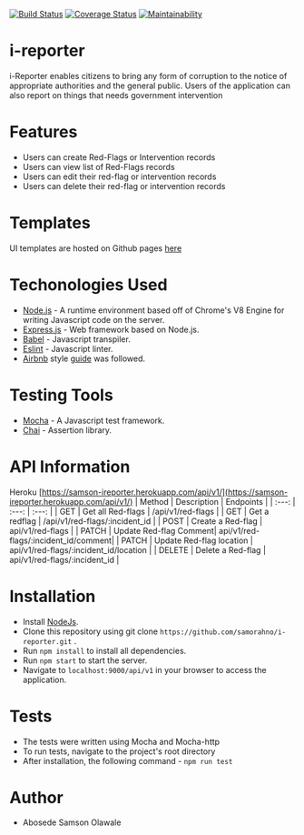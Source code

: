[![Build Status](https://travis-ci.org/samorahno/i-reporter.svg?branch=develop)](https://travis-ci.org/samorahno/i-reporter) 
[![Coverage Status](https://coveralls.io/repos/github/samorahno/i-reporter/badge.svg)](https://coveralls.io/github/samorahno/i-reporter)
[![Maintainability](https://api.codeclimate.com/v1/badges/7d364f5b8d729eed2e56/maintainability)](https://codeclimate.com/github/samorahno/i-reporter/maintainability)


# i-reporter
i-Reporter enables citizens to bring any form of corruption to the notice of appropriate authorities and the general public. Users of the application can also report on things that needs government intervention

# Features
- Users can  create Red-Flags or Intervention records
- Users can view list of Red-Flags records
- Users can edit their red-flag or intervention records
- Users can delete their red-flag or intervention records

# Templates
UI templates are hosted on Github pages [here](https://samorahno.github.io/i-reporter/UI/)

# Techonologies Used
- [Node.js](https://nodejs.org/) - A runtime environment based off of Chrome's V8 Engine for writing Javascript code on the server.
- [Express.js](https://expressjs.com/) - Web framework based on Node.js.
- [Babel](https://babeljs.io/) - Javascript transpiler.
- [Eslint](https://eslint.org/) - Javascript linter.
- [Airbnb](https://www.npmjs.com/package/eslint-config-airbnb) style [guide](https://github.com/airbnb/javascript) was followed.

# Testing Tools
- [Mocha](https://mochajs.org/) - A Javascript test framework.
- [Chai](http://chaijs.com/) - Assertion library.

# API Information
Heroku [https://samson-ireporter.herokuapp.com/api/v1/](https://samson-ireporter.herokuapp.com/api/v1/)
| Method | Description | Endpoints |
| :---: | :---: | :---: |
| GET | Get all Red-flags | /api/v1/red-flags |
| GET | Get a redflag |    /api/v1/red-flags/:incident_id |
| POST | Create a Red-flag | api/v1/red-flags |
| PATCH | Update Red-flag Comment| api/v1/red-flags/:incident_id/comment|
| PATCH | Update Red-flag location | api/v1/red-flags/:incident_id/location |
| DELETE | Delete a Red-flag | api/v1/red-flags/:incident_id |


# Installation
- Install [NodeJs](https://nodejs.org/en/download/).
- Clone this repository using git clone ```https://github.com/samorahno/i-reporter.git``` .
- Run ```npm install``` to install all dependencies.
- Run ```npm start``` to start the server.
- Navigate to ```localhost:9000/api/v1``` in your browser to access the application.

# Tests
- The tests were written using Mocha and Mocha-http
- To run tests, navigate to the project's root directory
- After installation, the following command - ```npm run test```

# Author
- Abosede Samson Olawale